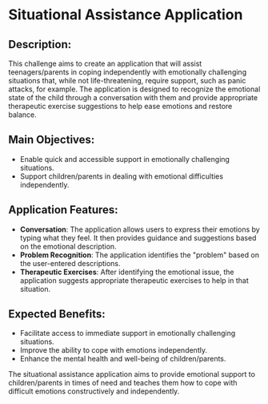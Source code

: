 # Situational Assistance Application

## Description:

This challenge aims to create an application that will assist teenagers/parents in coping independently with emotionally challenging situations that, while not life-threatening, require support, such as panic attacks, for example. The application is designed to recognize the emotional state of the child through a conversation with them and provide appropriate therapeutic exercise suggestions to help ease emotions and restore balance.

## Main Objectives:

- Enable quick and accessible support in emotionally challenging situations.
- Support children/parents in dealing with emotional difficulties independently.

## Application Features:

- **Conversation**: The application allows users to express their emotions by typing what they feel. It then provides guidance and suggestions based on the emotional description.
- **Problem Recognition**: The application identifies the "problem" based on the user-entered descriptions.
- **Therapeutic Exercises**: After identifying the emotional issue, the application suggests appropriate therapeutic exercises to help in that situation.

## Expected Benefits:

- Facilitate access to immediate support in emotionally challenging situations.
- Improve the ability to cope with emotions independently.
- Enhance the mental health and well-being of children/parents.

The situational assistance application aims to provide emotional support to children/parents in times of need and teaches them how to cope with difficult emotions constructively and independently.